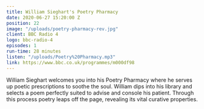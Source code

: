 ```yaml
---
title: William Sieghart's Poetry Pharmacy
date: 2020-06-27 15:20:00 Z
position: 22
image: "/uploads/poetry-pharmacy-rev.jpg"
client: BBC Radio 4
logo: bbc-radio-4
episodes: 1
run-time: 28 minutes
listen: "/uploads/Poetry%20Pharmacy.mp3"
link: https://www.bbc.co.uk/programmes/m000df98
---
```


William Sieghart welcomes you into his Poetry Pharmacy where he serves up poetic prescriptions to soothe the soul. William dips into his library and selects a poem perfectly suited to advise and console his patient. Through this process poetry leaps off the page, revealing its vital curative properties.
